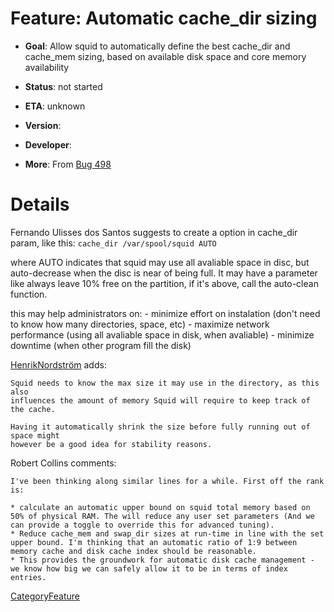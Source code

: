 # Feature: Automatic cache\_dir sizing

  - **Goal**: Allow squid to automatically define the best cache\_dir
    and cache\_mem sizing, based on available disk space and core memory
    availability

  - **Status**: not started

<!-- end list -->

  - **ETA**: unknown

  - **Version**:

  - **Developer**:

  - **More**: From
    [Bug 498](http://bugs.squid-cache.org/show_bug.cgi?id=498)

# Details

Fernando Ulisses dos Santos suggests to create a option in cache\_dir
param, like this: `cache_dir /var/spool/squid AUTO`

where AUTO indicates that squid may use all avaliable space in disc, but
auto-decrease when the disc is near of being full. It may have a
parameter like always leave 10% free on the partition, if it's above,
call the auto-clean function.

this may help administrators on: - minimize effort on instalation (don't
need to know how many directories, space, etc) - maximize network
performance (using all avaliable space in disk, when avaliable) -
minimize downtime (when other program fill the disk)

[HenrikNordström](https://wiki.squid-cache.org/action/show/Features/AutoCacheDirSizing/HenrikNordstr%C3%B6m#)
adds:

    Squid needs to know the max size it may use in the directory, as this also
    influences the amount of memory Squid will require to keep track of the cache.
    
    Having it automatically shrink the size before fully running out of space might
    however be a good idea for stability reasons.

Robert Collins comments:

    I've been thinking along similar lines for a while. First off the rank is:
    
    * calculate an automatic upper bound on squid total memory based on 50% of physical RAM. The will reduce any user set parameters (And we can provide a toggle to override this for advanced tuning).
    * Reduce cache_mem and swap_dir sizes at run-time in line with the set upper bound. I'm thinking that an automatic ratio of 1:9 between memory cache and disk cache index should be reasonable.
    * This provides the groundwork for automatic disk cache management - we know how big we can safely allow it to be in terms of index entries.

[CategoryFeature](https://wiki.squid-cache.org/action/show/Features/AutoCacheDirSizing/CategoryFeature#)
